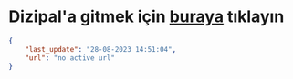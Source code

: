 # Dizipal'a gitmek için [buraya](None) tıklayın
        
```json
{
    "last_update": "28-08-2023 14:51:04",
    "url": "no active url"
}
```